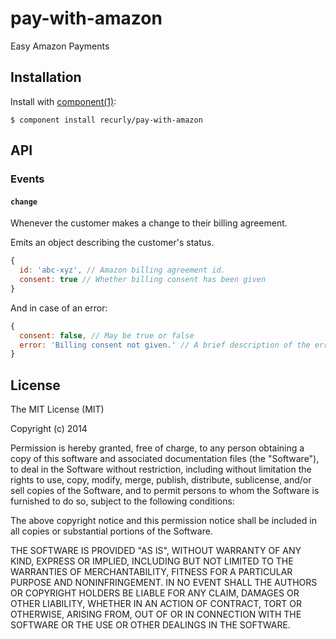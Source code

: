 
# pay-with-amazon

  Easy Amazon Payments

## Installation

  Install with [component(1)](http://component.io):

    $ component install recurly/pay-with-amazon

## API

### Events

#### `change`

Whenever the customer makes a change to their billing agreement.

Emits an object describing the customer's status.

```js
{
  id: 'abc-xyz', // Amazon billing agreement id.
  consent: true // Whether billing consent has been given
}
```

And in case of an error:

```js
{
  consent: false, // May be true or false
  error: 'Billing consent not given.' // A brief description of the error
}
```

## License

  The MIT License (MIT)

  Copyright (c) 2014 <copyright holders>

  Permission is hereby granted, free of charge, to any person obtaining a copy
  of this software and associated documentation files (the "Software"), to deal
  in the Software without restriction, including without limitation the rights
  to use, copy, modify, merge, publish, distribute, sublicense, and/or sell
  copies of the Software, and to permit persons to whom the Software is
  furnished to do so, subject to the following conditions:

  The above copyright notice and this permission notice shall be included in
  all copies or substantial portions of the Software.

  THE SOFTWARE IS PROVIDED "AS IS", WITHOUT WARRANTY OF ANY KIND, EXPRESS OR
  IMPLIED, INCLUDING BUT NOT LIMITED TO THE WARRANTIES OF MERCHANTABILITY,
  FITNESS FOR A PARTICULAR PURPOSE AND NONINFRINGEMENT. IN NO EVENT SHALL THE
  AUTHORS OR COPYRIGHT HOLDERS BE LIABLE FOR ANY CLAIM, DAMAGES OR OTHER
  LIABILITY, WHETHER IN AN ACTION OF CONTRACT, TORT OR OTHERWISE, ARISING FROM,
  OUT OF OR IN CONNECTION WITH THE SOFTWARE OR THE USE OR OTHER DEALINGS IN
  THE SOFTWARE.
